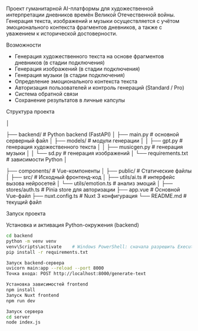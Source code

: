 Проект гуманитарной AI-платформы для художественной интерпретации дневников времён Великой Отечественной войны. Генерация текста, изображений и музыки осуществляется с учётом эмоционального контекста фрагментов дневников, а также с уважением к исторической достоверности.

Возможности

- Генерация художественного текста на основе фрагментов дневников (в стадии подключения)
- Генерация изображений (в стадии подключения)
- Генерация музыки (в стадии подключения)
- Определение эмоционального контекста текста
- Авторизация пользователей и контроль генераций (Standard / Pro)
- Система обратной связи
- Сохранение результатов в личные капсулы


Структура проекта

│

├── backend/ # Python backend (FastAPI)
│ ├── main.py # основной серверный файл
│ ├── models/ # модули генерации
│ │ ├── gpt.py # генерация художественного текста
│ │ ├── musicgen.py # генерация музыки 
│ │ └── sd.py # генерация изображений 
│ └── requirements.txt # зависимости Python
│

├── components/ # Vue-компоненты
│
├── public/ # Статические файлы
│
├── src/ # Исходный фронтенд-код
│ ├── utils/ai.ts # интерфейс вызова нейросетей
│ └── utils/emotion.ts # анализ эмоций
│
├── stores/auth.ts # Pinia store для авторизации
├── app.vue # Основной Vue-файл
├── nuxt.config.ts # Nuxt 3 конфигурация
└── README.md # текущий файл

Запуск проекта

Установка и активация Python-окружения (backend)

```bash
cd backend
python -m venv venv
venv\Scripts\activate    # Windows PowerShell: сначала разрешить ExecutionPolicy
pip install -r requirements.txt

Запуск backend-сервера
uvicorn main:app --reload --port 8000
Точка входа: POST http://localhost:8000/generate-text

Установка зависимостей frontend
npm install
Запуск Nuxt frontend
npm run dev

Запуск сервера
cd server
node index.js

